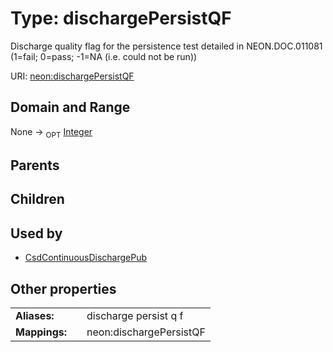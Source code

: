 
# Type: dischargePersistQF


Discharge quality flag for the persistence test detailed in NEON.DOC.011081 (1=fail; 0=pass; -1=NA (i.e. could not be run))

URI: [neon:dischargePersistQF](https://data.neonscience.org/dischargePersistQF)


## Domain and Range

None ->  <sub>OPT</sub> [Integer](types/Integer.md)

## Parents


## Children


## Used by

 * [CsdContinuousDischargePub](CsdContinuousDischargePub.md)

## Other properties

|  |  |  |
| --- | --- | --- |
| **Aliases:** | | discharge persist q f |
| **Mappings:** | | neon:dischargePersistQF |

